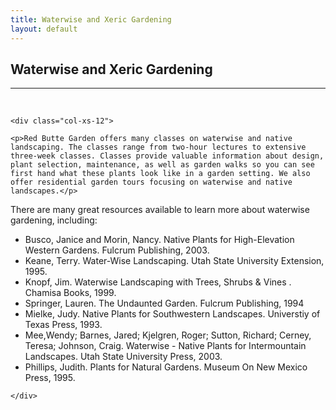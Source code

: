 ```yaml
---
title: Waterwise and Xeric Gardening
layout: default
---
```


<h2 class="green text-center">Waterwise and Xeric Gardening</h2>
<hr>

<br />

<div class="row-fluid">

	<div class="col-xs-12">
	
	<p>Red Butte Garden offers many classes on waterwise and native landscaping. The classes range from two-hour lectures to extensive three-week classes. Classes provide valuable information about design, plant selection, maintenance, as well as garden walks so you can see first hand what these plants look like in a garden setting. We also offer residential garden tours focusing on waterwise and native landscapes.</p>

<p>There are many great resources available to learn more about waterwise gardening, including:</p>

<ul>
	<li>Busco, Janice and Morin, Nancy. Native Plants for High-Elevation Western Gardens. Fulcrum Publishing, 2003.</li>
	<li>Keane, Terry. Water-Wise Landscaping. Utah State University Extension, 1995.</li>
	<li>Knopf, Jim. Waterwise Landscaping with Trees, Shrubs & Vines . Chamisa Books, 1999.</li>
	<li>Springer, Lauren. The Undaunted Garden. Fulcrum Publishing, 1994</li>
	<li>Mielke, Judy. Native Plants for Southwestern Landscapes. Universtiy of Texas Press, 1993.</li>
	<li>Mee,Wendy; Barnes, Jared; Kjelgren, Roger; Sutton, Richard; Cerney, Teresa; Johnson, Craig. Waterwise - Native Plants for Intermountain Landscapes. Utah State University Press, 2003.</li>
	<li>Phillips, Judith. Plants for Natural Gardens. Museum On New Mexico Press, 1995.</li>
</ul>
	
	</div>
	
</div>